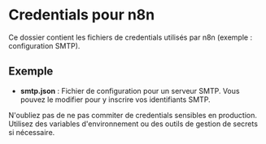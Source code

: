 # Credentials pour n8n

Ce dossier contient les fichiers de credentials utilisés par n8n (exemple : configuration SMTP).

## Exemple

- **smtp.json** : Fichier de configuration pour un serveur SMTP. Vous pouvez le modifier pour y inscrire vos identifiants SMTP.

N'oubliez pas de ne pas commiter de credentials sensibles en production. Utilisez des variables d'environnement ou des outils de gestion de secrets si nécessaire.
